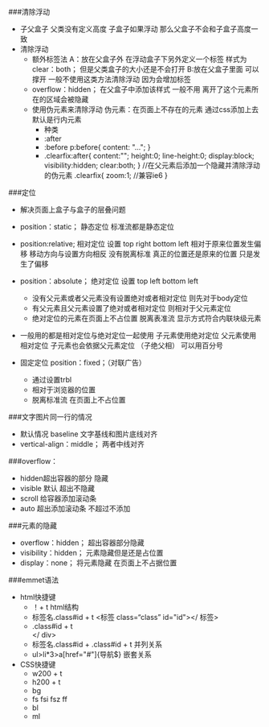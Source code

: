  ###清除浮动
* 子父盒子 父类没有定义高度 子盒子如果浮动 那么父盒子不会和子盒子高度一致
* 清除浮动
	* 额外标签法 A：放在父盒子外 在浮动盒子下另外定义一个标签 样式为clear：both； 但是父类盒子的大小还是不会打开 B:放在父盒子里面 可以撑开  一般不使用这类方法清除浮动 因为会增加标签
	* overflow：hidden；  在父盒子中添加该样式 一般不用  离开了这个元素所在的区域会被隐藏
	* 使用伪元素来清除浮动 伪元素：在页面上不存在的元素 通过css添加上去 默认是行内元素
		* 种类
		* :after
		* :before  p:before{  content: "..."; }
		* .clearfix:after{
			content:"";
			height:0;
			line-height:0;
			display:block;
			visibility:hidden;
			clear:both;
		} //在父元素后添加一个隐藏并清除浮动的伪元素
		.clearfix{
			zoom:1; //兼容ie6
		}

###定位
* 解决页面上盒子与盒子的层叠问题
* position：static； 静态定位 标准流都是静态定位
* position:relative; 相对定位 设置 top right bottom left 相对于原来位置发生偏移 移动方向与设置方向相反 没有脱离标准 真正的位置还是原来的位置 只是发生了偏移
* position：absolute； 绝对定位 设置 top left bottom left 
	* 没有父元素或者父元素没有设置绝对或者相对定位 则先对于body定位 
	* 有父元素且父元素设置了绝对或者相对定位 则相对于父元素定位
	* 绝对定位的元素在页面上不占位置 脱离表准流 显示方式符合内联块级元素
* 一般用的都是相对定位与绝对定位一起使用 子元素使用绝对定位 父元素使用相对定位 子元素也会依据父元素定位 （子绝父相）  可以用百分号

* 固定定位 position：fixed；（对联广告）
	* 通过设置trbl 
	* 相对于浏览器的位置 
	* 脱离标准流 在页面上不占位置

###文字图片同一行的情况
* 默认情况 baseline 文字基线和图片底线对齐
* vertical-align：middle； 两者中线对齐

###overflow：
* hidden超出容器的部分 隐藏 
* visible 默认 超出不隐藏
* scroll 给容器添加滚动条
* auto 超出添加滚动条 不超过不添加

###元素的隐藏
* overflow：hidden； 超出容器部分隐藏
* visibility：hidden； 元素隐藏但是还是占位置
* display：none； 将元素隐藏 在页面上不占据位置

###emmet语法
* html快捷键
	* ！+ t  html结构
	* 标签名.class#id + t  <标签 class=“class” id="id"></ 标签>
	* .class#id + t  <div class="class" id="id"> </ div>
	* 标签名.class#id + .class#id + t 并列关系
	* ul>li*3>a[href="#"]{导航$} 嵌套关系
* CSS快捷键
	* w200 + t 
	* h200 + t
	* bg
	* fs fsi fsz ff
	* bl
	* ml